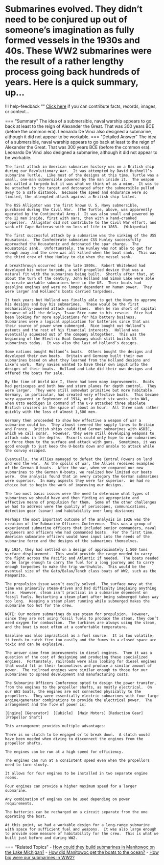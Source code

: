 # Submarines evolved. They didn’t need to be conjured up out of someone’s imagination as fully formed vessels in the 1930s and 40s. These WW2 submarines were the result of a rather lengthy process going back hundreds of years. Here is a quick summary, up…

!!! help-feedback ""
    <a href="/feedback/" data-feedback-link>Click here</a>
    if you can contribute facts, records, images, or context…

<a id="summary"></a>
=== "Summary"
    The idea of a submersible, naval warship appears to go back at least to the reign of Alexander the Great. That was 300 years BCE (before the common era). Leonardo De Vinci also designed a submarine, although it did not appear to be workable.
=== "Detailed Answer"
    The idea of a submersible, naval warship appears to go back at least to the reign of Alexander the Great.  That was 300 years BCE (before the common era).  Leonardo De Vinci also designed a submarine, although it did not appear to be workable.

    The first attack in American submarine history was on a British ship during our Revolutionary War.  It was attempted by David Bushnell’s submarine Turtle.  Like most of the designs at this time, Turtle was a small, one-man submersible powered by the man inside it.  The weapon was called a torpedo but it was what we think of as a mine.  It was to be attached to the target and detonated after the submersible pulled away to a safe distance.  Because the speed and endurance were so limited, the attempted attack against a British ship failed.

    The USS Alligator was the first known U. S. Navy submersible, purchased during the Civil War.  (The Turtle, above, was apparently operated by the Continental Army.)  It was also small and powered by the 12 men inside, first with oars, then with a hand-cranked propeller.  Alligator did not contribute to the Civil War effort, and sank off Cape Hatteras with no loss of life in 1863.  (Wikipedia)

    The first successful attack by a submarine was the sinking of the USS Housatonic.  The Confederate submarine CSS Hunley successfully approached the Housatonic and detonated the spar charge.  The Housatonic sank.  Unfortunately, the Hunley was not able to get far enough away and the crew was all killed when the boat sank.  This was the third crew of thee Hunley to die when the vessel sank.

    A breakthrough occurred in the late 1800s.  Robert Whitehead had developed his motor torpedo, a self-propelled device that was a natural fit with the submarines being built.  Shortly after that, at about the turn of the century, John Holland and Simon Lake were able to create workable submarines here in the US.  Their boats had gasoline engines and were no longer dependent on human power.  They were larger and Holland’s boats carried torpedoes.

    It took years but Holland was finally able to get the Navy to approve his designs and buy his submarines.  These would be the first mechanically-powered attack submarines.  When he ran short of capital because of all the delays, Isaac Rice came to his rescue.  Rice had been looking for more applications for his battery business.  Submarines were a logical application for batteries since that was their source of power when submerged.  Rice bought out Holland’s patents and the rest of his financial interests.  Holland was eventually squeezed out of the company altogether.  This was the beginning of the Electric Boat Company which still builds US submarines today.  It was also the last of Holland’s designs.

    Some nations bought Holland’s boats.  Others bought the designs and developed their own boats.  Britain and Germany built their own submarines based on what they learned from the Holland designs and Lake’s work.  Many navies wanted to have their own input into the designs of their boats.  Holland and Lake did their own designs and offered the boats for sale.

    By the time of World War I, there had been many improvements.  Boats had periscopes and both bow and stern planes for depth control.  They were larger.  They were still somewhat primitive but more habitable.  Germany, in particular, had created very effective boats.  This became very apparent in September of 1914, only about six weeks into WW1, when Otto Weddigen in command of the U-9 attacked three obsolete British cruisers in the space of about an hour.  All three sank rather quickly with the loss of almost 1,500 men.

    Germany then proceeded to show how effective a weapon of war a submarine could be.  They almost severed the supply lines to Britain and France.  British ships could find German submarines with ASDIC, which we call sonar.  However, they were still developing weapons to attack subs in the depths.  Escorts could only hope to ram submarines or force them to the surface and attack with guns.  Sometimes, it was good enough to just keep the U-boats down and unable to attack while the convoy escaped.

    Eventually, the Allies managed to defeat the Central Powers on land and end the war.  As the spoils of war, the Allies received examples of the German U-boats.  After the war, when we compared our new submarines to the German U-boats, we realized how limited our boats were.  One analysis found that in every category the German submarines were superior.  In many aspects they were far superior.  We had no choice but to begin the work of improving our designs.

    The two most basic issues were the need to determine what types of submarines we should have and then finding an appropriate and effective means of propulsion for them.  Some of the other challenges we had to address were the quality of periscopes, communications, detection gear (sonar) and habitability over long distances

    Perhaps the most important outcome of the analysis in 1926 was the creation of the Submarine Officers Conference.  This was a group of experienced submarine officers that included senior commanders, naval engineers and officers who had commanded boats.  For the first time, American submarine officers would have input into the needs of the submarine force and the designs of the submarines themselves.

    By 1934, they had settled on a design of approximately 1,500 tons surface displacement.  This would provide the range needed to carry the fight across the Pacific and Atlantic if needed.  The boats needed to be large enough to carry the fuel for a long journey and to carry enough torpedoes to make the trip worthwhile.  This would be the eventual size of the Gato/Balao/Tench class boats of WW2, such as the Pampanito.

    The propulsion issue wasn’t easily solved.  The surface navy at the time was primarily steam-driven and had difficulty imagining anything else.  However, steam isn’t practical in a submarine dependent on fossil fuels. Restarting a steam plant after being submerged takes way too long.  Keeping a steam plant running while submerged makes the submarine too hot for the crew.

    NOTE: Our modern submarines do use steam for propulsion.  However, since they are not using fossil fuels to produce the steam, they don’t need oxygen for combustion.  The turbines are always using the steam, and the boat is most often at a comfortable temperature.

    Gasoline was also impractical as a fuel source.  It is too volatile; it tends to catch fire too easily and the fumes in a closed space are toxic and can be explosive.

    The answer came from improvements in diesel engines.  Then it was a question of the cost of designing and producing these specialized engines.  Fortunately, railroads were also looking for diesel engines that would fit in their locomotives and produce a similar amount of power.  The railroad engines were similar enough to those for our submarines to spread development and manufacturing costs.

    The Submarine Officers Conference opted to design the power transfer, from the engines to the propeller shafts, as mostly electrical.  On our WW2 boats, the engines are not connected physically to the propellers.  They were essentially electric submarines with four large engine/generator combinations to provide the electrical power.  The arrangement and the flow of power is:

    [Engine] [Generator]  [Cubicle]  [Main Motors] [Reduction Gear]  [Propellor Shaft]

    This arrangement provides multiple advantages:

    There is no clutch to be engaged or to break down.  A clutch would have been needed when diving to disconnect the engines from the propellor shafts.

    The engines can be run at a high speed for efficiency.

    The engines can run at a consistent speed even when the propellors need to turn slowly.

    It allows for four engines to be installed in two separate engine rooms.

    Four engines can provide a higher maximum speed for a larger submarine.

    Any combination of engines can be used depending on power requirements.

    The batteries can be recharged on a circuit separate from the one operating the boat.

    At this point, we had a workable design for a long-range submarine with space for sufficient fuel and weapons.  It was also large enough to provide some measure of habitability for the crew.  This is what we built just before and during WW2.
=== "Related Topics"
    - [How could they build submarines in Manitowoc on the Lake Michigan?](./how-could-they-build-submarines-in-manitowoc-on-the-lake-michigan.md#summary)
    - [How did Manitowoc get the boats to the ocean?](./how-did-manitowoc-get-the-boats-to-the-ocean.md#summary)
    - [How big were our submarines in WW2?](./how-big-were-our-submarines-in-ww2.md#summary)